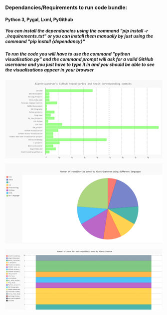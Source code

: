 ### Dependancies/Requirements to run code bundle:

#### Python 3, Pygal, Lxml, PyGithub


##### You can install the dependancies using the command "pip install -r ./requirements.txt" or you can install them manually by just using the command "pip install {dependancy}"


##### To run the code you will have to use the command "python visualisation.py" and the command prompt will ask for a valid GitHub username and you just have to type it in and you should be able to see the visualisations appear in your browser

![languages used](https://github.com/Alantrivandrum/Github-Visualisation/blob/main/Github%20Visualisation/barchart.PNG)

![languages used](https://github.com/Alantrivandrum/Github-Visualisation/blob/main/Github%20Visualisation/piechart.PNG)

![languages used](https://github.com/Alantrivandrum/Github-Visualisation/blob/main/Github%20Visualisation/stackedbarchart.PNG)
